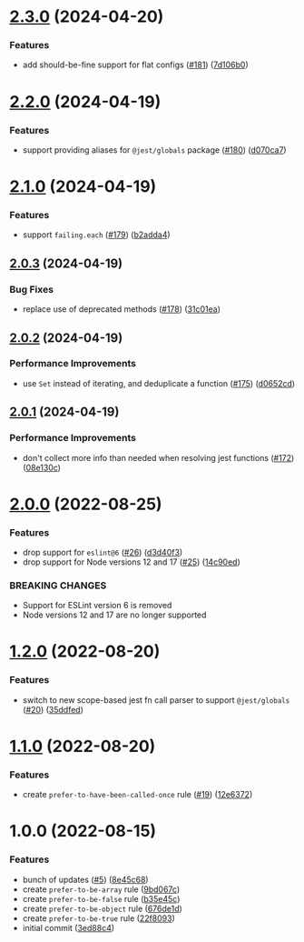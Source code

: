 # [2.3.0](https://github.com/jest-community/eslint-plugin-jest-extended/compare/v2.2.0...v2.3.0) (2024-04-20)


### Features

* add should-be-fine support for flat configs ([#181](https://github.com/jest-community/eslint-plugin-jest-extended/issues/181)) ([7d106b0](https://github.com/jest-community/eslint-plugin-jest-extended/commit/7d106b0fc8eb99946ba760bd9f4feccc8fb6e18e))

# [2.2.0](https://github.com/jest-community/eslint-plugin-jest-extended/compare/v2.1.0...v2.2.0) (2024-04-19)


### Features

* support providing aliases for `@jest/globals` package ([#180](https://github.com/jest-community/eslint-plugin-jest-extended/issues/180)) ([d070ca7](https://github.com/jest-community/eslint-plugin-jest-extended/commit/d070ca79caf41e0974c8b048a741f0db8104e4d1))

# [2.1.0](https://github.com/jest-community/eslint-plugin-jest-extended/compare/v2.0.3...v2.1.0) (2024-04-19)


### Features

* support `failing.each` ([#179](https://github.com/jest-community/eslint-plugin-jest-extended/issues/179)) ([b2adda4](https://github.com/jest-community/eslint-plugin-jest-extended/commit/b2adda4cacf1616ce18bed4d655a8a5b533c6664))

## [2.0.3](https://github.com/jest-community/eslint-plugin-jest-extended/compare/v2.0.2...v2.0.3) (2024-04-19)


### Bug Fixes

* replace use of deprecated methods ([#178](https://github.com/jest-community/eslint-plugin-jest-extended/issues/178)) ([31c01ea](https://github.com/jest-community/eslint-plugin-jest-extended/commit/31c01ea02f4b8dbdf7e103efbde5aa9bd03fbfb2))

## [2.0.2](https://github.com/jest-community/eslint-plugin-jest-extended/compare/v2.0.1...v2.0.2) (2024-04-19)


### Performance Improvements

* use `Set` instead of iterating, and deduplicate a function ([#175](https://github.com/jest-community/eslint-plugin-jest-extended/issues/175)) ([d0652cd](https://github.com/jest-community/eslint-plugin-jest-extended/commit/d0652cdb82b692cdee0f2ef4616b96e89c6d4ddf))

## [2.0.1](https://github.com/jest-community/eslint-plugin-jest-extended/compare/v2.0.0...v2.0.1) (2024-04-19)


### Performance Improvements

* don't collect more info than needed when resolving jest functions ([#172](https://github.com/jest-community/eslint-plugin-jest-extended/issues/172)) ([08e130c](https://github.com/jest-community/eslint-plugin-jest-extended/commit/08e130c79df9e81e6b4c9c0e0f8b52885ee20ada))

# [2.0.0](https://github.com/jest-community/eslint-plugin-jest-extended/compare/v1.2.0...v2.0.0) (2022-08-25)


### Features

* drop support for `eslint@6` ([#26](https://github.com/jest-community/eslint-plugin-jest-extended/issues/26)) ([d3d40f3](https://github.com/jest-community/eslint-plugin-jest-extended/commit/d3d40f30266b00bf7182adcd90f52f3ccd1859ba))
* drop support for Node versions 12 and 17 ([#25](https://github.com/jest-community/eslint-plugin-jest-extended/issues/25)) ([14c90ed](https://github.com/jest-community/eslint-plugin-jest-extended/commit/14c90edffc359db59b1492fa9a94e361b6959f28))


### BREAKING CHANGES

* Support for ESLint version 6 is removed
* Node versions 12 and 17 are no longer supported

# [1.2.0](https://github.com/jest-community/eslint-plugin-jest-extended/compare/v1.1.0...v1.2.0) (2022-08-20)


### Features

* switch to new scope-based jest fn call parser to support `@jest/globals` ([#20](https://github.com/jest-community/eslint-plugin-jest-extended/issues/20)) ([35ddfed](https://github.com/jest-community/eslint-plugin-jest-extended/commit/35ddfedd58de975ca2c235a5295dfa28aab11ac5))

# [1.1.0](https://github.com/jest-community/eslint-plugin-jest-extended/compare/v1.0.0...v1.1.0) (2022-08-20)


### Features

* create `prefer-to-have-been-called-once` rule ([#19](https://github.com/jest-community/eslint-plugin-jest-extended/issues/19)) ([12e6372](https://github.com/jest-community/eslint-plugin-jest-extended/commit/12e6372ec54df6d768254bd528a970163a9fbc63))

# 1.0.0 (2022-08-15)


### Features

* bunch of updates ([#5](https://github.com/jest-community/eslint-plugin-jest-extended/issues/5)) ([8e45c68](https://github.com/jest-community/eslint-plugin-jest-extended/commit/8e45c682b7c287f2180b03c4e903288a69c32711))
* create `prefer-to-be-array` rule ([9bd067c](https://github.com/jest-community/eslint-plugin-jest-extended/commit/9bd067ccc37d7651f812782bde785868c9cadfb4))
* create `prefer-to-be-false` rule ([b35e45c](https://github.com/jest-community/eslint-plugin-jest-extended/commit/b35e45c23cb2aa660034ac49b5082c61f34de758))
* create `prefer-to-be-object` rule ([676de1d](https://github.com/jest-community/eslint-plugin-jest-extended/commit/676de1d77ba19430d96f5df93ce8f3a548c6acfe))
* create `prefer-to-be-true` rule ([22f8093](https://github.com/jest-community/eslint-plugin-jest-extended/commit/22f8093136c30212498b8a347891f1cff995003b))
* initial commit ([3ed88c4](https://github.com/jest-community/eslint-plugin-jest-extended/commit/3ed88c4699d2ef82780183bae00560282a3f1916))
